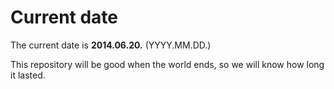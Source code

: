 # Current date

The current date is **2014.06.20.** (YYYY.MM.DD.)

This repository will be good when the world ends, so we will know how long it lasted.